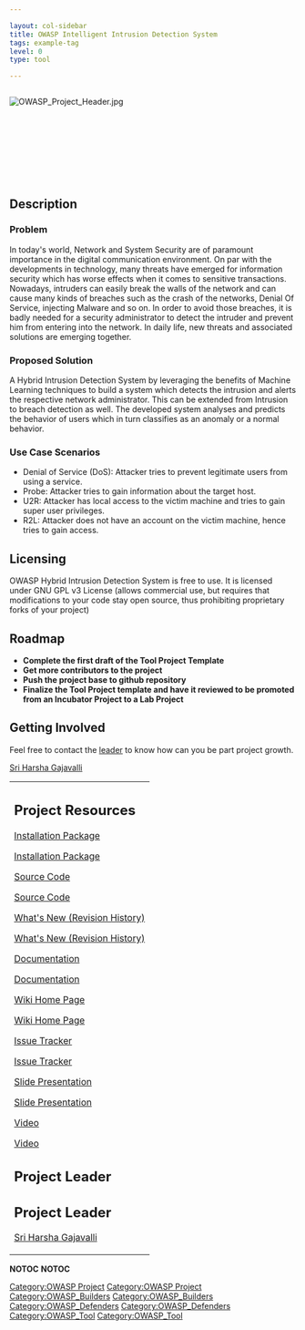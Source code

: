 ```yaml
---

layout: col-sidebar
title: OWASP Intelligent Intrusion Detection System
tags: example-tag
level: 0
type: tool

---
```

<div style="width:100%;height:160px;border:0,margin:0;overflow: hidden;">

![OWASP_Project_Header.jpg](OWASP_Project_Header.jpg
"OWASP_Project_Header.jpg")

</div>

<table>
<tbody>
<tr class="odd">
<h2 id="description">Description</h2>
<h3 id="problem">Problem</h3>
<p>In today's world, Network and System Security are of paramount importance in the digital communication environment. On par with the developments in technology, many threats have emerged for information security which has worse effects when it comes to sensitive transactions. Nowadays, intruders can easily break the walls of the network and can cause many kinds of breaches such as the crash of the networks, Denial Of Service, injecting Malware and so on. In order to avoid those breaches, it is badly needed for a security administrator to detect the intruder and prevent him from entering into the network. In daily life, new threats and associated solutions are emerging together.</p>
<h3 id="proposed_solution">Proposed Solution</h3>
<p>A Hybrid Intrusion Detection System by leveraging the benefits of Machine Learning techniques to build a system which detects the intrusion and alerts the respective network administrator. This can be extended from Intrusion to breach detection as well. The developed system analyses and predicts the behavior of users which in turn classifies as an anomaly or a normal behavior.</p>
<h3 id="use_case_scenarios">Use Case Scenarios</h3>
<ul>
<li>Denial of Service (DoS): Attacker tries to prevent legitimate users from using a service.</li>
<li>Probe: Attacker tries to gain information about the target host.</li>
<li>U2R: Attacker has local access to the victim machine and tries to gain super user privileges.</li>
<li>R2L: Attacker does not have an account on the victim machine, hence tries to gain access.</li>
</ul>
<h2 id="licensing">Licensing</h2>
<p>OWASP Hybrid Intrusion Detection System is free to use. It is licensed under GNU GPL v3 License (allows commercial use, but requires that modifications to your code stay open source, thus prohibiting proprietary forks of your project)</p>
<h2 id="roadmap">Roadmap</h2>
<p><strong></p>
<ul>
<li>Complete the first draft of the Tool Project Template</li>
<li>Get more contributors to the project</li>
<li>Push the project base to github repository</li>
<li>Finalize the Tool Project template and have it reviewed to be promoted from an Incubator Project to a Lab Project</li>
</ul>
<p></strong></p>
<h2 id="getting_involved">Getting Involved</h2>
<p>Feel free to contact the <a href="mailto:sriharsha.g@owasp.org">leader</a> to know how can you be part project growth.</p></td>
<td><h2 id="project_resources">Project Resources</h2>
<p><a href="https://github.com/OWASP/Intelligent-Intrusion-Detection-System/">Installation Package</a></p>
<p><a href="https://github.com/OWASP/Intelligent-Intrusion-Detection-System/">Installation Package</a></p>
<p><a href="https://github.com/OWASP/Intelligent-Intrusion-Detection-System/">Source Code</a></p>
<p><a href="https://github.com/OWASP/Intelligent-Intrusion-Detection-System/">Source Code</a></p>
<p><a href="https://github.com/OWASP/Intelligent-Intrusion-Detection-System/">What's New (Revision History)</a></p>
<p><a href="https://github.com/OWASP/Intelligent-Intrusion-Detection-System/">What's New (Revision History)</a></p>
<p><a href="https://github.com/OWASP/Intelligent-Intrusion-Detection-System/">Documentation</a></p>
<p><a href="https://github.com/OWASP/Intelligent-Intrusion-Detection-System/">Documentation</a></p>
<p><a href="https://www.owasp.org/index.php/OWASP_Intelligent_Intrusion_Detection_System">Wiki Home Page</a></p>
<p><a href="https://www.owasp.org/index.php/OWASP_Intelligent_Intrusion_Detection_System">Wiki Home Page</a></p>
<p><a href="https://github.com/OWASP/Intelligent-Intrusion-Detection-System/">Issue Tracker</a></p>
<p><a href="https://github.com/OWASP/Intelligent-Intrusion-Detection-System/">Issue Tracker</a></p>
<p><a href="https://github.com/OWASP/Intelligent-Intrusion-Detection-System/">Slide Presentation</a></p>
<p><a href="https://github.com/OWASP/Intelligent-Intrusion-Detection-System/">Slide Presentation</a></p>
<p><a href="https://github.com/OWASP/Intelligent-Intrusion-Detection-System/">Video</a></p>
<p><a href="https://github.com/OWASP/Intelligent-Intrusion-Detection-System/">Video</a></p>
<h2 id="project_leader">Project Leader</h2>
<h2 id="project_leader">Project Leader</h2>
<p><a href="mailto:sriharsha.g@owasp.org">Sri Harsha Gajavalli</a></p></td>
<p><a href="mailto:sriharsha.g@owasp.org">Sri Harsha Gajavalli</a></p></td>
</tr>
</tr>
</tbody>
</tbody>
</table>
</table>


__NOTOC__ <headertabs />
__NOTOC__ <headertabs />


[Category:OWASP Project](Category:OWASP_Project "wikilink")
[Category:OWASP Project](Category:OWASP_Project "wikilink")
[Category:OWASP_Builders](Category:OWASP_Builders "wikilink")
[Category:OWASP_Builders](Category:OWASP_Builders "wikilink")
[Category:OWASP_Defenders](Category:OWASP_Defenders "wikilink")
[Category:OWASP_Defenders](Category:OWASP_Defenders "wikilink")
[Category:OWASP_Tool](Category:OWASP_Tool "wikilink")
[Category:OWASP_Tool](Category:OWASP_Tool "wikilink")
